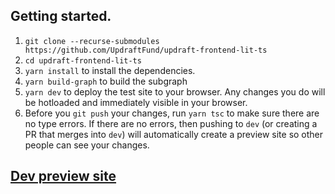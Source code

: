 ## Getting started.

1. `git clone --recurse-submodules https://github.com/UpdraftFund/updraft-frontend-lit-ts`
2. `cd updraft-frontend-lit-ts`
3. `yarn install` to install the dependencies.
4. `yarn build-graph` to build the subgraph
5. `yarn dev` to deploy the test site to your browser. Any changes you do will be hotloaded and immediately visible in your browser.
6. Before you `git push` your changes, run `yarn tsc` to make sure there are no type errors. If there are no errors, then pushing to `dev` (or creating a PR that merges into `dev`) will automatically create a preview site so other people can see your changes.

## [Dev preview site](https://updraft-lit.vercel.app/)
